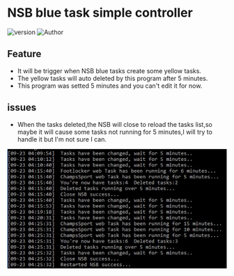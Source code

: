 # NSB blue task simple controller
![version](https://img.shields.io/badge/Version-1.01-red)
![Author](https://img.shields.io/badge/Author-August-blue)

## Feature
- It will be trigger when NSB blue tasks create some yellow tasks.
- The yellow tasks will auto deleted by this program after 5 minutes.
- This program was setted 5 minutes and you can't edit it for now.

## issues
- When the tasks deleted,the NSB will close to reload the tasks list,so maybe it will cause some tasks not running for 5 minutes,I will try to handle it but I'm not sure I can.

![taskControll](https://github.com/superljy/homepage/blob/master/NSBtasks.jpg)